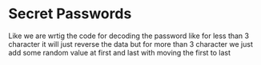 # Secret Passwords

Like we are wrtig the code for decoding the password like for less than 3
character it will just reverse the data but for more than 3 character we just
add some random value at first and last with moving the first to last
